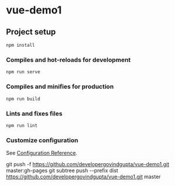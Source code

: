 # vue-demo1

## Project setup
```
npm install
```

### Compiles and hot-reloads for development
```
npm run serve
```

### Compiles and minifies for production
```
npm run build
```

### Lints and fixes files
```
npm run lint
```

### Customize configuration
See [Configuration Reference](https://cli.vuejs.org/config/).


git push -f https://github.com/developergovindgupta/vue-demo1.git master:gh-pages
git subtree push --prefix dist https://github.com/developergovindgupta/vue-demo1.git master


